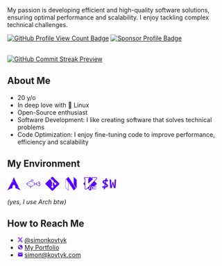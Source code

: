 My passion is developing efficient and high-quality software solutions, ensuring optimal performance and scalability. I enjoy tackling complex technical challenges.

<span>
  <a href="https://github.com/simonkovtyk/"><img alt="GitHub Profile View Count Badge" src="https://komarev.com/ghpvc/?username=simonkovtyk&style=flat&abbreviated=true&color=7300ff" /></a>
  <a href="https://github.com/sponsors/simonkovtyk/"><img alt="Sponsor Profile Badge" src="https://img.shields.io/badge/Sponsor_me-%23dc2626?style=flat"/></a>
</span>

<br />
<br />

<a href="https://github.com/simonkovtyk/"><img alt="GitHub Commit Streak Preview" src="https://streak-stats.demolab.com?user=simonkovtyk&theme=transparent&hide_border=true&border_radius=0&card_width=1012&stroke=7300ff00&ring=7300ff&fire=FFFFFF&currStreakNum=FFFFFF&currStreakLabel=FFFFFF&sideNums=FFFFFF&excludeDaysLabel=FFFFFF&sideLabels=FFFFFF&dates=FFFFFF" /></a>

## About Me

- 20 y/o
- In deep love with 🐧 Linux 
- Open-Source enthusiast
- Software Development: I like creating software that solves technical problems
- Code Optimization: I enjoy fine-tuning code to improve performance, efficiency and scalability

## My Environment

<span>
  <a href="https://archlinux.org/" target="_blank"><img alt="Arch Icon" width="32" height="32" src="./docs/icons/arch.svg" /></a>
  &nbsp;
  <a href="https://fishshell.com/" target="_blank"><img alt="Fish Shell Icon" width="32" height="32" src="./docs/icons/fish.svg" /></a>
  &nbsp;
  <a href="https://git-scm.com/" target="_blank"><img alt="Git Icon" width="32" height="32" src="./docs/icons/git.svg" /></a>
  &nbsp;
  <a href="https://neovim.io/" target="_blank"><img alt="NeoVim Icon" width="32" height="32" src="./docs/icons/neovim.svg" /></a>
  &nbsp;
  <a href="https://www.vim.org/" target="_blank"><img alt="Vim Icon" width="32" height="32" src="./docs/icons/vim.svg" /></a>
  &nbsp;
  <a href="https://wezfurlong.org/wezterm/" target="_blank"><img alt="WezTerm Icon" width="32" height="32" src="./docs/icons/wezterm.svg" /></a>
</span>

*(yes, I use Arch btw)*

## How to Reach Me
- <a href="https://x.com/simonkovtyk" target="_blank"><img alt="X Icon" width="12" height="12" src="./docs/icons/x.svg" /></a>&nbsp;<a href="https://x.com/simonkovtyk" target="_blank">@simonkovtyk</a>
- <a href="https://simonkov.dev/" target="_blank"><img alt="Portfolio Icon" width="12" height="12" src="./docs/icons/globe.svg" /></a>&nbsp;<a href="https://simonkov.dev/" target="_blank">My Portfolio</a>
- <a href="mailto:simon@kovtyk.dev" target="_blank"><img alt="E-Mail Icon" width="12" height="12" src="./docs/icons/mail.svg" /></a>&nbsp;<a href="mailto:simon@kovtyk.dev" target="_blank">simon@kovtyk.com</a>

